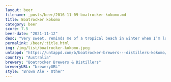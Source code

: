 ```yaml
---
layout: beer
filename: _posts/beer/2016-11-09-boatrocker-kokomo.md
title: Boatrocker kokomo
category: beer
score: 7.5
beer-date: "2021-11-12"
desc: "Very sweet, reminds me of a tropical beach in winter when I’m locked inside"
permalink: /beer/:title.html
img: /img/list/boatrocker-kokomo.jpeg
untappd: "https://untappd.com/b/boatrocker-brewers---distillers-kokomo/4268608"
country: "Australia"
brewery: "Boatrocker Brewers & Distillers"
breweryURL: "breweryURL"
style: "Brown Ale - Other"
---
```

